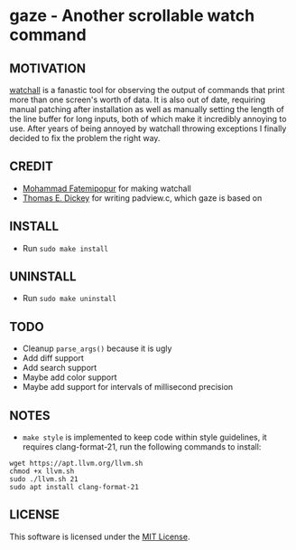 # gaze - Another scrollable watch command

## MOTIVATION
[watchall](https://github.com/mfatemipour/watchall) is a fanastic tool
for observing the output of commands that print more than one screen's worth
of data. It is also out of date, requiring manual patching
after installation as well as manually setting the length
of the line buffer for long inputs, both of which make it incredibly annoying
to use. After years of being annoyed by watchall throwing exceptions
I finally decided to fix the problem the right way.

## CREDIT

- [Mohammad Fatemipopur](https://github.com/mfatemipour) for making watchall
- [Thomas E. Dickey](https://github.com/ThomasDickey) for writing padview.c,
which gaze is based on

## INSTALL

- Run ```sudo make install```

## UNINSTALL

- Run ```sudo make uninstall```

## TODO

- Cleanup ```parse_args()``` because it is ugly
- Add diff support
- Add search support
- Maybe add color support
- Maybe add support for intervals of millisecond precision

## NOTES

- ```make style``` is implemented to keep code within style guidelines, 
it requires clang-format-21, run the following commands to install:
```
wget https://apt.llvm.org/llvm.sh
chmod +x llvm.sh
sudo ./llvm.sh 21
sudo apt install clang-format-21
```

## LICENSE
This software is licensed under the
[MIT License](https://opensource.org/licenses/MIT).
